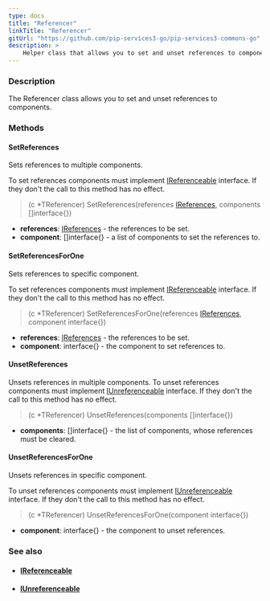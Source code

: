 ```yaml
---
type: docs
title: "Referencer"
linkTitle: "Referencer"
gitUrl: "https://github.com/pip-services3-go/pip-services3-commons-go"
description: >
    Helper class that allows you to set and unset references to components.
---
```


### Description

The Referencer class allows you to set and unset references to components.

### Methods

#### SetReferences
Sets references to multiple components.

To set references components must implement [IReferenceable](../ireferenceable) interface.
If they don't the call to this method has no effect.

> (c *TReferencer) SetReferences(references [IReferences](../ireferences), components []interface{})

- **references**: [IReferences](../ireferences) - the references to be set.
- **component**: []interface{} - a list of components to set the references to.

#### SetReferencesForOne
Sets references to specific component.

To set references components must implement [IReferenceable](../ireferenceable) interface.
If they don't the call to this method has no effect.

> (c *TReferencer) SetReferencesForOne(references [IReferences](../ireferences), component interface{})

- **references**: [IReferences](../ireferences) - the references to be set.
- **component**: interface{} - the component to set references to.

#### UnsetReferences
Unsets references in multiple components.
To unset references components must implement [IUnreferenceable](../iunreferenceable) interface.
If they don't the call to this method has no effect.

> (c *TReferencer) UnsetReferences(components []interface{})

- **components**: []interface{} - the list of components, whose references must be cleared.

#### UnsetReferencesForOne
Unsets references in specific component.

To unset references components must implement [IUnreferenceable](../iunreferenceable) interface.
If they don't the call to this method has no effect.

> (c *TReferencer) UnsetReferencesForOne(component interface{})

- **component**: interface{} - the component to unset references.


### See also
- #### [IReferenceable](../ireferenceable)
- #### [IUnreferenceable](../iunreferenceable)
